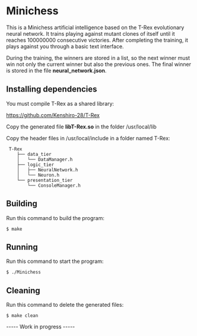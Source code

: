 # Minichess

This is a Minichess artificial intelligence based on the T-Rex evolutionary neural network. It trains playing against mutant clones of itself until it reaches 100000000 consecutive victories. After completing the training, it plays against you through a basic text interface.

During the training, the winners are stored in a list, so the next winner must win not only the current winner but also the previous ones. The final winner is stored in the file **neural_network.json**.

## Installing dependencies

You must compile T-Rex as a shared library:

https://github.com/Kenshiro-28/T-Rex

Copy the generated file **libT-Rex.so** in the folder /usr/local/lib

Copy the header files in /usr/local/include in a folder named T-Rex:

``` 
 T-Rex
    ├── data_tier
    │   └── DataManager.h
    ├── logic_tier
    │   ├── NeuralNetwork.h
    │   └── Neuron.h
    └── presentation_tier
        └── ConsoleManager.h
```
## Building

Run this command to build the program:

```
$ make
```

## Running

Run this command to start the program:

```
$ ./Minichess
```

## Cleaning

Run this command to delete the generated files:

```
$ make clean
```

----- Work in progress -----
